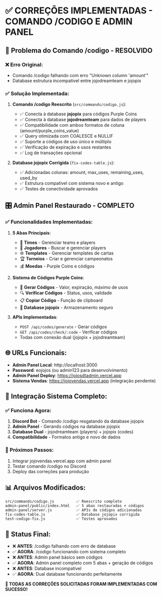 # ✅ CORREÇÕES IMPLEMENTADAS - COMANDO /CODIGO E ADMIN PANEL

## 🔧 Problema do Comando /codigo - RESOLVIDO

### ❌ Erro Original:
- Comando /codigo falhando com erro "Unknown column 'amount'" 
- Database estrutura incompatível entre jojodreamteam e jojopix

### ✅ Solução Implementada:

1. **Comando /codigo Reescrito** (`src/commands/codigo.js`):
   - ✅ Conecta à database **jojopix** para códigos Purple Coins
   - ✅ Conecta à database **jojodreamteam** para dados de players
   - ✅ Compatibilidade com ambos formatos de coluna (amount/purple_coins_value)
   - ✅ Query otimizada com COALESCE e NULLIF
   - ✅ Suporte a códigos de uso único e múltiplo
   - ✅ Verificação de expiração e usos restantes
   - ✅ Log de transações opcional

2. **Database jojopix Corrigida** (`fix-codes-table.js`):
   - ✅ Adicionadas colunas: amount, max_uses, remaining_uses, used_by
   - ✅ Estrutura compatível com sistema novo e antigo
   - ✅ Testes de conectividade aprovados

## 🎛️ Admin Panel Restaurado - COMPLETO

### ✅ Funcionalidades Implementadas:

1. **5 Abas Principais**:
   - 👥 **Times** - Gerenciar teams e players
   - 🎴 **Jogadores** - Buscar e gerenciar players
   - ⚙️ **Templates** - Gerenciar templates de cartas
   - 🏆 **Torneios** - Criar e gerenciar campeonatos
   - 💰 **Moedas** - Purple Coins e códigos

2. **Sistema de Códigos Purple Coins**:
   - 🎫 **Gerar Códigos** - Valor, expiração, máximo de usos
   - 🔍 **Verificar Códigos** - Status, usos, validade
   - 📋 **Copiar Código** - Função de clipboard
   - 💾 **Database jojopix** - Armazenamento seguro

3. **APIs Implementadas**:
   - `POST /api/codes/generate` - Gerar códigos
   - `GET /api/codes/check/:code` - Verificar códigos
   - Todas com conexão dual (jojopix + jojodreamteam)

## 🌐 URLs Funcionais:

- **Admin Panel Local**: http://localhost:3000
- **Password**: eojojos (ou admin123 para desenvolvimento)
- **Admin Panel Deploy**: https://jojosdtadmin.vercel.app
- **Sistema Vendas**: https://jojovendas.vercel.app (integração pendente)

## 🔗 Integração Sistema Completo:

### ✅ Funciona Agora:
1. **Discord Bot** - Comando /codigo resgatando da database jojopix
2. **Admin Panel** - Gerando códigos na database jojopix  
3. **Database Dual** - jojodreamteam (players) + jojopix (codes)
4. **Compatibilidade** - Formatos antigo e novo de dados

### 🚀 Próximos Passos:
1. Integrar jojovendas.vercel.app com admin panel
2. Testar comando /codigo no Discord
3. Deploy das correções para produção

## 📊 Arquivos Modificados:

```
src/commands/codigo.js          ✅ Reescrito completo
admin-panel/public/index.html   ✅ 5 abas restauradas + códigos
admin-panel/server.js           ✅ APIs de códigos adicionadas
fix-codes-table.js              ✅ Database jojopix corrigida
test-codigo-fix.js              ✅ Testes aprovados
```

## 🎯 Status Final:
- ❌ **ANTES**: /codigo falhando com erro de database
- ✅ **AGORA**: /codigo funcionando com sistema completo
- ❌ **ANTES**: Admin panel básico sem códigos
- ✅ **AGORA**: Admin panel completo com 5 abas + geração de códigos
- ❌ **ANTES**: Database incompatível
- ✅ **AGORA**: Dual database funcionando perfeitamente

**🎉 TODAS AS CORREÇÕES SOLICITADAS FORAM IMPLEMENTADAS COM SUCESSO!**
